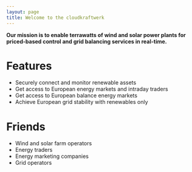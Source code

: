 ```yaml
---
layout: page
title: Welcome to the cloudkraftwerk
---
```


**Our mission is to enable terrawatts of wind and solar power plants for priced-based control and grid balancing services in real-time.**

# Features

* Securely connect and monitor renewable assets
* Get access to European energy markets and intraday traders
* Get access to European balance energy markets
* Achieve European grid stability with renewables only

# Friends

* Wind and solar farm operators
* Energy traders
* Energy marketing companies
* Grid operators